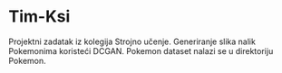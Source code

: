 # Tim-Ksi
Projektni zadatak iz kolegija Strojno učenje.
Generiranje slika nalik Pokemonima koristeći DCGAN.
Pokemon dataset nalazi se u direktoriju Pokemon.
